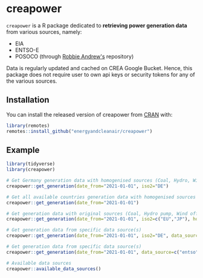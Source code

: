 
# creapower

<!-- badges: start -->
<!-- badges: end -->

`creapower` is a R package dedicated to **retrieving power generation data** from various sources, namely:
- EIA
- ENTSO-E
- POSOCO (through [Robbie Andrew's](https://robbieandrew.github.io/india/) repository)


Data is regularly updated and cached on CREA Google Bucket. Hence, this package does not require user to own api keys or security tokens for any of the various sources.

## Installation

You can install the released version of creapower from [CRAN](https://CRAN.R-project.org) with:

``` r
library(remotes)
remotes::install_github("energyandcleanair/creapower")
```

## Example


``` r
library(tidyverse)
library(creapower)

# Get Germany generation data with homogenised sources (Coal, Hydro, Wind, Solar etc.)
creapower::get_generation(date_from="2021-01-01", iso2="DE")

# Get all available countries generation data with homogenised sources (Coal, Hydro, Wind, Solar etc.)
creapower::get_generation(date_from="2021-01-01")

# Get generation data with original sources (Coal, Hydro pump, Wind offshore, Wind onshore etc.)
creapower::get_generation(date_from="2021-01-01", iso2=c("EU","JP"), homogenise=F)

# Get generation data from specific data source(s)
creapower::get_generation(date_from="2021-01-01", iso2="DE", data_source="entso")

# Get generation data from specific data source(s)
creapower::get_generation(date_from="2021-01-01", data_source=c("entso","eia"))

# Available data sources
creapower::available_data_sources()

```

